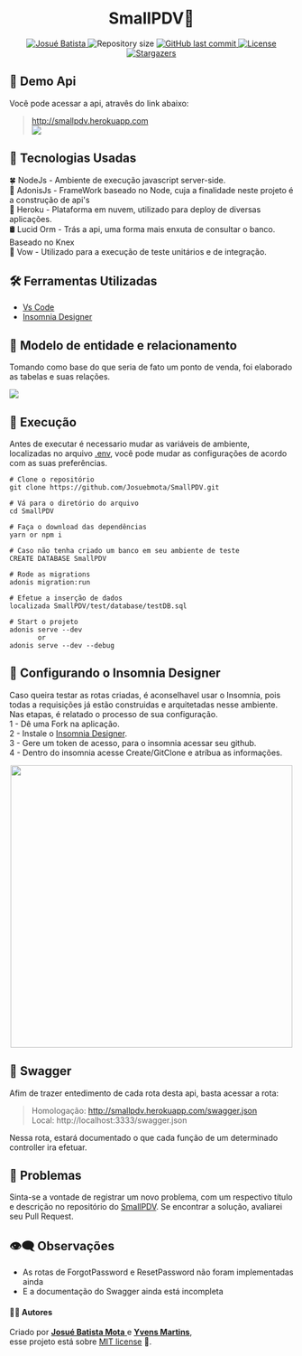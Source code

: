 <h1 align = "center">
<strong>SmallPDV🔺</strong>
</h1>

<p align="center">
   <a href="https://www.linkedin.com/in/josu%C3%A9-batista-694bba135/">
      <img alt="Josué Batista" src="https://img.shields.io/badge/-JosuéBatista-FA8072?style=flat&logo=Linkedin&logoColor=white" />
   </a>
  <img alt="Repository size" src="https://img.shields.io/github/repo-size/RafaelGoulartB/proffy?color=FA8072">
  <a href="https://github.com/Josuebmota/SmallPDV/commits/master">
    <img alt="GitHub last commit" src="https://img.shields.io/github/last-commit/Josuebmota/SmallPDV?color=FA8072">
  </a> 
  <a href="https://github.com/Josuebmota/SmallPDV/blob/master/LICENSE"><img alt="License" src="https://img.shields.io/badge/license-MIT-FA8072">
  </a>
  <a href="https://github.com/Josuebmota/SmallPDV/stargazers"><img alt="Stargazers" src="https://img.shields.io/github/stars/Josuebmota/TaskManagement?color=FA8072&logo=github">
  </a>
</p>

## 👀 Demo Api
Você pode acessar a api, atravês do link abaixo:
>http://smallpdv.herokuapp.com <br>
<a href="https://www.heroku.com/"><img src="https://img.shields.io/badge/%E2%86%91_Deploy_to-Heroku-7056bf.svg?style=flat" />
</a>

## 📌 Tecnologias Usadas
🍀 NodeJs - Ambiente de execução javascript server-side. <br>
🔺 AdonisJs - FrameWork baseado no Node, cuja a finalidade neste projeto é a construção de api's <br>
👾 Heroku - Plataforma em nuvem, utilizado para deploy de diversas aplicações. <br> 
🛢️ Lucid Orm  - Trás a api, uma forma mais enxuta de consultar o banco. Baseado no Knex <br>
🔎 Vow - Utilizado para a execução de teste unitários e de integração. <br> 

## 🛠️ Ferramentas Utilizadas
- [Vs Code](https://code.visualstudio.com/)
- [Insomnia Designer](https://insomnia.rest/download/)

## 📁 Modelo de entidade e relacionamento
Tomando como base do que seria de fato um ponto de venda, foi elaborado as tabelas e suas relações.
<p>
<img src ="https://user-images.githubusercontent.com/34459397/89466459-4695de00-d74a-11ea-9f33-96e21f3f659f.png"/>
</p>

## 🚀 Execução
Antes de executar é necessario mudar as variáveis de ambiente, localizadas no arquivo [.env](https://github.com/Josuebmota/ApiCadastroUser/blob/master/.env), você pode mudar as configurações de acordo com as suas preferências.

```
# Clone o repositório
git clone https://github.com/Josuebmota/SmallPDV.git

# Vá para o diretório do arquivo
cd SmallPDV

# Faça o download das dependências
yarn or npm i

# Caso não tenha criado um banco em seu ambiente de teste
CREATE DATABASE SmallPDV

# Rode as migrations
adonis migration:run

# Efetue a inserção de dados
localizada SmallPDV/test/database/testDB.sql

# Start o projeto
adonis serve --dev
       or
adonis serve --dev --debug
```

## 📡 Configurando o Insomnia Designer
Caso queira testar as rotas criadas, é aconselhavel usar o Insomnia, pois todas a requisições já estão construidas e arquitetadas nesse ambiente. Nas etapas, é relatado o processo de sua configuração.<br>
1 - Dê uma Fork na aplicação.<br>
2 - Instale o [Insomnia Designer](https://insomnia.rest/download/).<br>
3 - Gere um token de acesso, para o insomnia acessar seu github.<br>
4 - Dentro do insomnia acesse Create/GitClone e atríbua as informações.<br>
<p align ="center">
<img src = "https://user-images.githubusercontent.com/34459397/91640704-ebc46f00-e9f5-11ea-9399-fb5e8414e2c3.png" width= 500/>
</p>

## 🍏 Swagger 
Afim de trazer entedimento de cada rota desta api, basta acessar a rota:
>Homologação: http://smallpdv.herokuapp.com/swagger.json<br>
>Local: http://localhost:3333/swagger.json

Nessa rota, estará documentado o que cada função de um determinado controller ira efetuar.

## 🐛 Problemas

Sinta-se a vontade de registrar um novo problema, com um respectivo título e descrição no repositório do [SmallPDV](https://github.com/Josuebmota/SmallPDV/issues). Se encontrar a solução, avaliarei seu Pull Request.

## 👁️‍🗨️ Observações
- As rotas de ForgotPassword e ResetPassword não foram implementadas ainda
- E a documentação do Swagger ainda está incompleta

#### 👨‍💻 [](<[https://github.com/Josuebmota/SmallPDV](https://github.com/Josuebmota/SmallPDV)#autor>)Autores

Criado por [**Josué Batista Mota** ](https://github.com/Josuebmota) e [**Yvens Martins**](https://github.com/yvensm), <br>esse projeto está sobre [MIT license](./LICENSE) 📃.

